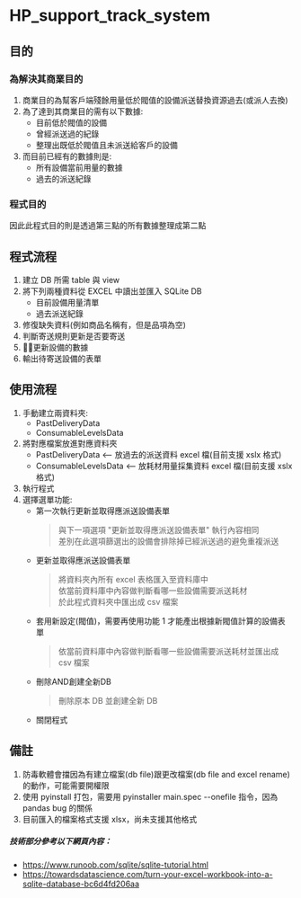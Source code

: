 # HP_support_track_system

## 目的
### 為解決其商業目的
1. 商業目的為幫客戶端殘餘用量低於閥值的設備派送替換資源過去(或派人去換)
2. 為了達到其商業目的需有以下數據:
    * 目前低於閥值的設備
    * 曾經派送過的紀錄
    * 整理出既低於閥值且未派送給客戶的設備
3. 而目前已經有的數據則是:
    * 所有設備當前用量的數據
    * 過去的派送紀錄

### 程式目的
因此此程式目的則是透過第三點的所有數據整理成第二點

## 程式流程
1. 建立 DB 所需 table 與 view
2. 將下列兩種資料從 EXCEL 中讀出並匯入 SQLite DB
    * 目前設備用量清單
    * 過去派送紀錄
3. 修復缺失資料(例如商品名稱有，但是品項為空)
4. 判斷寄送規則更新是否要寄送
5. 更新設備的數據
6. 輸出待寄送設備的表單

## 使用流程
1. 手動建立兩資料夾:
   * PastDeliveryData
   * ConsumableLevelsData
2. 將對應檔案放進對應資料夾
   * PastDeliveryData <-- 放過去的派送資料 excel 檔(目前支援 xslx 格式)
   * ConsumableLevelsData <-- 放耗材用量採集資料 excel 檔(目前支援 xslx 格式)
3. 執行程式
4. 選擇選單功能:  
   * 第一次執行更新並取得應派送設備表單  
      > 與下一項選項 "更新並取得應派送設備表單" 執行內容相同  
        差別在此選項篩選出的設備會排除掉已經派送過的避免重複派送  
   * 更新並取得應派送設備表單  
      > 將資料夾內所有 excel 表格匯入至資料庫中  
        依當前資料庫中內容做判斷看哪一些設備需要派送耗材  
        於此程式資料夾中匯出成 csv 檔案  
   * 套用新設定(閥值)，需要再使用功能 1 才能產出根據新閥值計算的設備表單
      > 依當前資料庫中內容做判斷看哪一些設備需要派送耗材並匯出成 csv 檔案
   * 刪除AND創建全新DB
      > 刪除原本 DB 並創建全新 DB
   * 關閉程式

## 備註
1. 防毒軟體會擋因為有建立檔案(db file)跟更改檔案(db file and excel rename)的動作，可能需要開權限
2. 使用 pyinstall 打包，需要用 pyinstaller main.spec --onefile 指令，因為 pandas bug 的關係
3. 目前匯入的檔案格式支援 xlsx，尚未支援其他格式

##### 技術部分參考以下網頁內容：
* https://www.runoob.com/sqlite/sqlite-tutorial.html
* https://towardsdatascience.com/turn-your-excel-workbook-into-a-sqlite-database-bc6d4fd206aa
